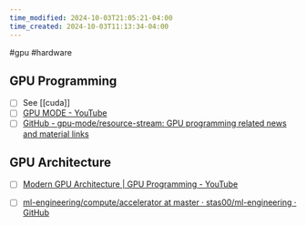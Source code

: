```yaml
---
time_modified: 2024-10-03T21:05:21-04:00
time_created: 2024-10-03T11:13:34-04:00
---
```

#gpu #hardware



## GPU Programming

- [ ] See [[cuda]]
- [ ] [GPU MODE - YouTube](https://www.youtube.com/channel/UCJgIbYl6C5no72a0NUAPcTA)
- [ ] [GitHub - gpu-mode/resource-stream: GPU programming related news and material links](https://github.com/gpu-mode/resource-stream)

## GPU Architecture

- [ ] [Modern GPU Architecture | GPU Programming - YouTube](https://youtu.be/whPSD8sdx-0?si=PBPU2woJPHaf0E8n)
- [ ] [ml-engineering/compute/accelerator at master · stas00/ml-engineering · GitHub](https://github.com/stas00/ml-engineering/tree/master/compute/accelerator)




